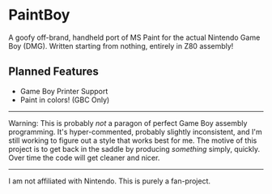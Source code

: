 # PaintBoy
A goofy off-brand, handheld port of MS Paint for the actual Nintendo Game Boy (DMG). Written starting from nothing, entirely in Z80 assembly!

## Planned Features
- Game Boy Printer Support
- Paint in colors! (GBC Only)

---
Warning: This is probably *not* a paragon of perfect Game Boy assembly programming. It's hyper-commented, probably slightly inconsistent, and I'm still working to figure out a style that works best for me. The motive of this project is to get back in the saddle by producing *something* simply, quickly. Over time the code will get cleaner and nicer.

---
I am not affiliated with Nintendo. This is purely a fan-project.
